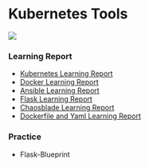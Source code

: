 # Kubernetes Tools

![](https://img.shields.io/badge/Author-Shidan%20Cheng-orange)

### Learning Report

- [Kubernetes Learning Report](https://github.com/baiyanquan/2019-XLab-KubernetesTools/wiki/Kubernetes-Learning-Report---csd)
- [Docker Learning Report](https://github.com/baiyanquan/2019-XLab-KubernetesTools/wiki/Docker-Learning-Report---csd)
- [Ansible Learning Report](https://github.com/baiyanquan/2019-XLab-KubernetesTools/wiki/Ansible-Learning-Report---csd)
- [Flask Learning Report](https://github.com/baiyanquan/2019-XLab-KubernetesTools/wiki/Flask-Learning-Report--csd)
- [Chaosblade Learning Report](https://github.com/baiyanquan/2019-XLab-KubernetesTools/wiki/Chaosblade-Learning-Report---csd)
- [Dockerfile and Yaml Learning Report](https://github.com/baiyanquan/2019-XLab-KubernetesTools/wiki/Dockerfile-and-Yaml-Learning-Report---csd)

### Practice

- Flask-Blueprint

